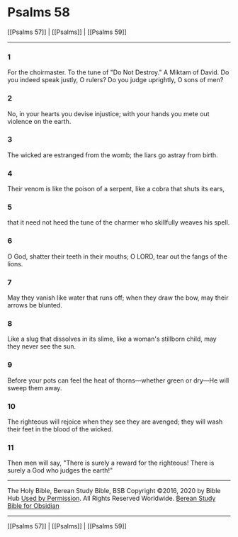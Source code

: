 # Psalms 58

[[Psalms 57]] | [[Psalms]] | [[Psalms 59]]

---

### 1
For the choirmaster. To the tune of "Do Not Destroy." A Miktam of David. Do you indeed speak justly, O rulers? Do you judge uprightly, O sons of men?

### 2
No, in your hearts you devise injustice; with your hands you mete out violence on the earth.

### 3
The wicked are estranged from the womb; the liars go astray from birth.

### 4
Their venom is like the poison of a serpent, like a cobra that shuts its ears,

### 5
that it need not heed the tune of the charmer who skillfully weaves his spell.

### 6
O God, shatter their teeth in their mouths; O LORD, tear out the fangs of the lions.

### 7
May they vanish like water that runs off; when they draw the bow, may their arrows be blunted.

### 8
Like a slug that dissolves in its slime, like a woman's stillborn child, may they never see the sun.

### 9
Before your pots can feel the heat of thorns—whether green or dry—He will sweep them away.

### 10
The righteous will rejoice when they see they are avenged; they will wash their feet in the blood of the wicked.

### 11
Then men will say, "There is surely a reward for the righteous! There is surely a God who judges the earth!"

---

The Holy Bible, Berean Study Bible, BSB
Copyright ©2016, 2020 by Bible Hub
[Used by Permission](https://berean.bible/terms.htm). All Rights Reserved Worldwide.
[Berean Study Bible for Obsidian](https://github.com/gapmiss/berean-study-bible-for-obsidian)

---

[[Psalms 57]] | [[Psalms]] | [[Psalms 59]]

